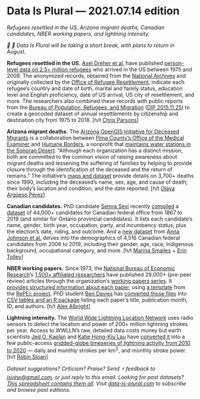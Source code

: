 Data Is Plural — 2021.07.14 edition
===================================

*Refugees resettled in the US, Arizona migrant deaths, Canadian candidates, NBER working papers, and lightning intensity.*


*👋 📅 Data Is Plural will be taking a short break, with plans to return in August.*


__Refugees resettled in the US.__ [Axel Dreher et al.](https://www.refugeeresettlementdata.com/) have published [person-level data on 2.5+ million refugees](https://www.refugeeresettlementdata.com/data.html) who arrived in the US between 1975 and 2008. The anonymized records, obtained from the [National Archives](https://www.archives.gov/) and originally collected by the [Office of Refugee Resettlement](https://acf.hhs.gov/orr), indicate each refugee’s country and date of birth, marital and family status, education level and English proficiency, date of US arrival, US city of resettlement, and more. The researchers also combined these records with public reports from the [Bureau of Population, Refugees, and Migration](https://www.wrapsnet.org/) ([DIP 2015.11.25](https://www.data-is-plural.com/archive/2015-11-25-edition/)) to create a geocoded dataset of annual resettlements by citizenship and destination city from 1975 to 2018. [h/t [Chris Parsons](https://twitter.com/ParsonsEcon/status/1409797812540252163)]


__Arizona migrant deaths.__ The [Arizona OpenGIS Initiative for Deceased Migrants](https://humaneborders.info/) is a collaboration between [Pima County’s Office of the Medical Examiner](https://webcms.pima.gov/government/medical_examiner/) and [Humane Borders](https://humaneborders.org/), a nonprofit that [maintains water stations in the Sonoran Desert](https://humaneborders.org/water-stations/). “Although each organization has a distinct mission, both are committed to the common vision of raising awareness about migrant deaths and lessening the suffering of families by helping to provide closure through the identification of the deceased and the return of remains.” The initiative’s [maps and dataset](https://humaneborders.info/app/map.asp) provide details on 3,700+ deaths since 1990, including the deceased’s name, sex, age, and cause of death; their body’s location and condition; and the date reported. [h/t [Olaya Argüeso Pérez](https://twitter.com/oargueso)]


__Canadian candidates.__ PhD candidate [Semra Sevi](https://semrasevi.com/) recently [compiled](https://www.cambridge.org/core/journals/canadian-journal-of-political-science-revue-canadienne-de-science-politique/article/abs/who-runs-canadian-federal-and-ontario-provincial-candidates-from-1867-to-2019/2B18F0CB2DA35529340386C548750FC4) a [dataset](https://dataverse.harvard.edu/dataset.xhtml?persistentId=doi:10.7910/DVN/ABFNSQ) of 44,000+ candidates for Canadian federal office from 1867 to 2019 (and similar for Ontario provincial candidates). It lists each candidate’s name, gender, birth year, occupation, party, and incumbency status, plus the election’s date, riding, and outcome. And a [new dataset](https://dataverse.harvard.edu/dataset.xhtml?persistentId=doi:10.7910/DVN/MI5XQ6) from [Anna Johnson et al.](https://www.cambridge.org/core/journals/canadian-journal-of-political-science-revue-canadienne-de-science-politique/article/abs/new-dataset-on-the-demographics-of-canadian-federal-election-candidates/62FE243F387DA88718C825961AB24C10) delves into the demographics of 4,516 Canadian federal candidates from 2008 to 2019, including their gender, age, race, Indigenous background, occupational category, and more. [h/t [Marina Smailes](https://twitter.com/marsmailes) + [Erin Tolley](https://twitter.com/e_tolley/status/1409517394893193216)]


__NBER working papers.__ Since 1973, the [National Bureau of Economic Research](https://www.nber.org/)’s [1,500+ affiliated researchers](https://www.nber.org/about-nber) have published 29,000+ (pre-peer review) articles through the organization’s [working papers series](https://www.nber.org/papers). It [provides structured information about each paper](https://www2.nber.org/RePEc/nbr/nberwo/), using [a template](https://ideas.repec.org/t/papertemplate.html) from the [RePEc project](http://repec.org/). PhD student [Ben Davies](https://bldavies.com/) has [converted those files](https://bldavies.com/blog/introducing-nberwp/) into [CSV tables and an R package](https://github.com/bldavies/nberwp) listing each paper’s title, publication month, ID, and authors. [h/t [Alex Albright](https://scholar.harvard.edu/apalbright/home)]


__Lightning intensity.__ The [World Wide Lightning Location Network](https://wwlln.net/) uses radio sensors to detect the location and power of 200+ million lightning strokes per year. Access to WWLLN’s raw, detailed data costs money but earth scientists [Jed O. Kaplan](http://web.hku.hk/~jkaplan/) and [Katie Hong-Kiu Lau](https://www.researchgate.net/profile/Katie-Hong-Kiu-Lau) have [converted it](https://essd.copernicus.org/articles/13/3219/2021/) into a few public-access [gridded-globe timeseries of lightning activity from 2010 to 2020](https://zenodo.org/record/4882792) — daily and monthly strokes per km<sup>2</sup>, and monthly stroke power. [h/t [Robin Sloan](https://www.robinsloan.com/)]


*Dataset suggestions? Criticism? Praise? Send ⚡️ feedback to jsvine@gmail.com, or just reply to this email. Looking for past datasets? [This spreadsheet contains them all](https://docs.google.com/spreadsheets/d/1wZhPLMCHKJvwOkP4juclhjFgqIY8fQFMemwKL2c64vk/edit#gid=0). Visit [data-is-plural.com](https://www.data-is-plural.com) to subscribe and browse past editions.*
